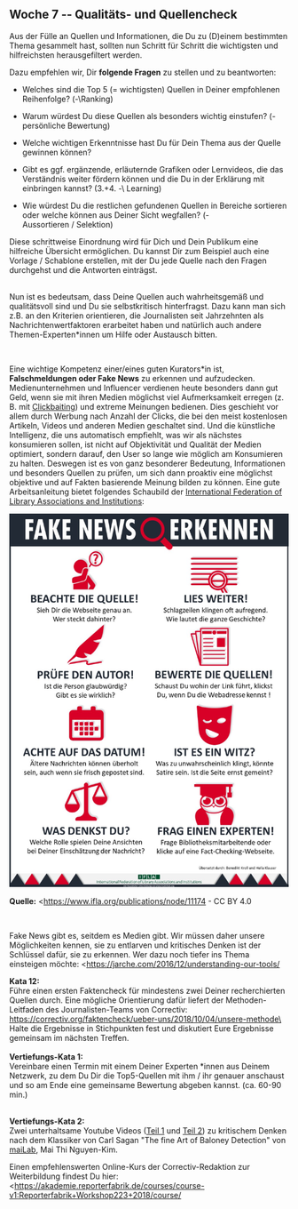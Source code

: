 ## Woche 7 -- Qualitäts- und Quellencheck

 Aus der Fülle an Quellen und Informationen, die Du zu (D)einem
 bestimmten Thema gesammelt hast, sollten nun Schritt für Schritt die
 wichtigsten und hilfreichsten herausgefiltert werden.

 Dazu empfehlen wir, Dir **folgende Fragen** zu stellen und zu
 beantworten:

-   Welches sind die Top 5 (= wichtigsten) Quellen in Deiner empfohlenen
     Reihenfolge? (-\Ranking)

-   Warum würdest Du diese Quellen als besonders wichtig einstufen? (-\
     persönliche Bewertung)

-   Welche wichtigen Erkenntnisse hast Du für Dein Thema aus der Quelle
     gewinnen können?

-   Gibt es ggf. ergänzende, erläuternde Grafiken oder Lernvideos, die
     das Verständnis weiter fördern können und die Du in der Erklärung
     mit einbringen kannst? (3.+4. -\ Learning)

-   Wie würdest Du die restlichen gefundenen Quellen in Bereiche
     sortieren oder welche können aus Deiner Sicht wegfallen? (-\
     Aussortieren / Selektion)

 Diese schrittweise Einordnung wird für Dich und Dein Publikum eine
 hilfreiche Übersicht ermöglichen. Du kannst Dir zum Beispiel auch eine
 Vorlage / Schablone erstellen, mit der Du jede Quelle nach den Fragen
 durchgehst und die Antworten einträgst.\
  

 Nun ist es bedeutsam, dass Deine Quellen auch wahrheitsgemäß und
 qualitätsvoll sind und Du sie selbstkritisch hinterfragst. Dazu kann
 man sich z.B. an den Kriterien orientieren, die Journalisten seit
 Jahrzehnten als Nachrichtenwertfaktoren erarbeitet haben und natürlich
 auch andere Themen-Experten\*innen um Hilfe oder Austausch bitten.

  

 Eine wichtige Kompetenz einer/eines guten Kurators\*in ist,
 **Falschmeldungen oder Fake News** zu erkennen und aufzudecken.
 Medienunternehmen und Influencer verdienen heute besonders dann gut
 Geld, wenn sie mit ihren Medien möglichst viel Aufmerksamkeit erregen
 (z. B. mit [Clickbaiting](https://de.wikipedia.org/wiki/Clickbaiting))
 und extreme Meinungen bedienen. Dies geschieht vor allem durch Werbung
 nach Anzahl der Clicks, die bei den meist kostenlosen Artikeln, Videos
 und anderen Medien geschaltet sind. Und die künstliche Intelligenz,
 die uns automatisch empfiehlt, was wir als nächstes konsumieren
 sollen, ist nicht auf Objektivität und Qualität der Medien optimiert,
 sondern darauf, den User so lange wie möglich am Konsumieren zu
 halten. Deswegen ist es von ganz besonderer Bedeutung, Informationen
 und besonders Quellen zu prüfen, um sich dann proaktiv eine möglichst
 objektive und auf Fakten basierende Meinung bilden zu können. Eine
 gute Arbeitsanleitung bietet folgendes Schaubild der [International
 Federation of Library Associations and
 Institutions](https://www.ifla.org/):

 ![](./images/image11.jpg)

**Quelle:** <https://www.ifla.org/publications/node/11174 - CC BY 4.0

  

 Fake News gibt es, seitdem es Medien gibt. Wir müssen daher unsere
 Möglichkeiten kennen, sie zu entlarven und kritisches Denken ist der
 Schlüssel dafür, sie zu erkennen. Wer dazu noch tiefer ins Thema
 einsteigen möchte:
 <https://jarche.com/2016/12/understanding-our-tools/

 **Kata 12:**\
 Führe einen ersten Faktencheck für mindestens zwei Deiner
 recherchierten Quellen durch. Eine mögliche Orientierung dafür liefert
 der Methoden-Leitfaden des Journalisten-Teams von Correctiv:
 [https://correctiv.org/faktencheck/ueber-uns/2018/10/04/unsere-methode\
 ](https://correctiv.org/faktencheck/ueber-uns/2018/10/04/unsere-methode)Halte
 die Ergebnisse in Stichpunkten fest und diskutiert Eure Ergebnisse
 gemeinsam im nächsten Treffen.\
 \
 **Vertiefungs-Kata 1:**\
 Vereinbare einen Termin mit einem Deiner Experten \*innen aus Deinem
 Netzwerk, zu dem Du Dir die Top5-Quellen mit ihm / ihr genauer
 anschaust und so am Ende eine gemeinsame Bewertung abgeben kannst.
 (ca. 60-90 min.)\
  

 **Vertiefungs-Kata 2:**\
 Zwei unterhaltsame Youtube Videos ([Teil
 1](https://youtu.be/qTKat-O7F7g) und [Teil
 2](https://youtu.be/AlSmcBbT15Y)) zu kritischem Denken nach dem
 Klassiker von Carl Sagan \"The fine Art of Baloney Detection\" von
 [maiLab](https://www.youtube.com/channel/UCyHDQ5C6z1NDmJ4g6SerW8g/about),
 Mai Thi Nguyen-Kim.

 Einen empfehlenswerten Online-Kurs der Correctiv-Redaktion zur
 Weiterbildung findest Du hier:
 <https://akademie.reporterfabrik.de/courses/course-v1:Reporterfabrik+Workshop223+2018/course/
